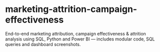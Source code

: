 # marketing-attrition-campaign-effectiveness
End-to-end marketing attribution, campaign effectiveness &amp; attrition analysis using SQL, Python and Power BI — includes modular code, SQL queries and dashboard screenshots.
